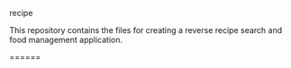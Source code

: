 recipe

This repository contains the files for creating a reverse recipe search and food management application.

======